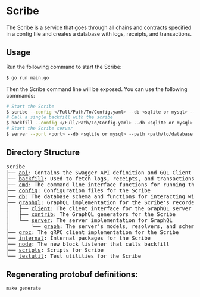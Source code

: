 # Scribe

The Scribe is a service that goes through all chains and contracts specified in a config file and creates a database with logs, receipts, and transactions.

## Usage

Run the following command to start the Scribe:

```bash
$ go run main.go
```
Then the Scribe command line will be exposed. You can use the following commands:

```bash
# Start the Scribe
$ scribe --config </Full/Path/To/Config.yaml> --db <sqlite or mysql> --path <path/to/database or database url>
# Call a single backfill with the scribe
$ backfill --config </Full/Path/To/Config.yaml> --db <sqlite or mysql> --path <path/to/database or database url>
# Start the Scribe server
$ server --port <port> --db <sqlite or mysql> --path <path/to/database or database url>
```

## Directory Structure

<pre>
scribe
├── <a href="./api">api</a>: Contains the Swagger API definition and GQL Client tests.
├── <a href="./backfill">backfill</a>: Used to fetch logs, receipts, and transactions to store in the database
├── <a href="./cmd">cmd</a>: The command line interface functions for running the Scribe and GraphQL server
├── <a href="./config">config</a>: Configuration files for the Scribe
├── <a href="./db">db</a>: The database schema and functions for interacting with the database
├── <a href="./graphql">graphql</a>: GraphQL implementation for the Scribe's recorded data
│   ├── <a href="./graphql/client">client</a>: The client interface for the GraphQL server
│   ├── <a href="./graphql/contrib">contrib</a>: The GraphQL generators for the Scribe
│   └── <a href="./graphql/server">server</a>: The server implementation for GraphQL
│       └── <a href="./graphql/server/graph">graph</a>: The server's models, resolvers, and schemas
├── <a href="./grpc">grpc</a>: The gRPC client implementation for the Scribe
├── <a href="./internal">internal</a>: Internal packages for the Scribe
├── <a href="./node">node</a>: The new block listener that calls backfill
├── <a href="./scripts">scripts</a>: Scripts for Scribe
└── <a href="./testutil">testutil</a>: Test utilities for the Scribe
</pre>

## Regenerating protobuf definitions:

`make generate`


